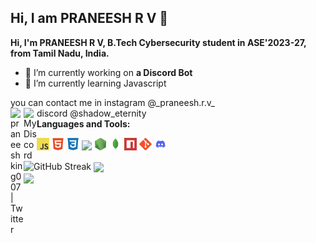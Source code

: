 ## Hi, I am PRANEESH R V  👋
**Hi, I'm PRANEESH R V, B.Tech Cybersecurity student in ASE'2023-27, from Tamil Nadu, India.**


- 🔭 I’m currently working on **a Discord Bot**
- 🌱 I’m currently learning Javascript


you can contact me in 
instagram @\_praneesh.r.v\_  
discord @shadow_eternity
<a href="https://twitter.com/praneeshking007">
  <img align="left" alt="praneeshking007 | Twitter" width="21px" src="https://raw.githubusercontent.com/anuraghazra/anuraghazra/master/assets/twitter.svg" />
</a>
<a href="https://discord.gg/UrdD8zt">
  <img align="left" alt="My Discord" width="21px" src="https://raw.githubusercontent.com/anuraghazra/anuraghazra/master/assets/discord-round.svg" />
</a><br>
**Languages and Tools:**  

<code><img height="20" src="https://raw.githubusercontent.com/github/explore/80688e429a7d4ef2fca1e82350fe8e3517d3494d/topics/javascript/javascript.png"></code>
<code><img height="20" src="https://raw.githubusercontent.com/devicons/devicon/master/icons/html5/html5-plain.svg"></code>
<code><img height="20" src="https://raw.githubusercontent.com/devicons/devicon/master/icons/css3/css3-plain.svg"></code>
<code><img height="20" src="https://cdn.jsdelivr.net/gh/devicons/devicon@latest/icons/c/c-original.svg" /></code>
<code><img height="20" src="https://raw.githubusercontent.com/github/explore/80688e429a7d4ef2fca1e82350fe8e3517d3494d/topics/nodejs/nodejs.png"></code>
<code><img height="20" src="https://raw.githubusercontent.com/devicons/devicon/master/icons/mongodb/mongodb-original.svg"></code>
<code><img height="20" src="https://raw.githubusercontent.com/github/explore/80688e429a7d4ef2fca1e82350fe8e3517d3494d/topics/npm/npm.png"></code>
<code><img height="20" src="https://raw.githubusercontent.com/devicons/devicon/master/icons/git/git-original.svg"></code>
<code><img height="20" src="https://raw.githubusercontent.com/github/explore/80688e429a7d4ef2fca1e82350fe8e3517d3494d/topics/discord/discord.png"></code>
<div>
  <img src="https://github-readme-streak-stats.herokuapp.com/?user=PraneeshRV&count_private=true&include_all_commits=true&theme=dark" alt="GitHub Streak" width="400px">
  <img align="center" src="https://github-readme-stats.vercel.app/api?username=PraneeshRV&count_private=true&show_icons=true&include_all_commits=true&theme=radical"/>
</div>
  <img align="center" src="https://github-readme-stats.vercel.app/api/top-langs/?username=PraneeshRV&layout=compact&theme=radical" />

